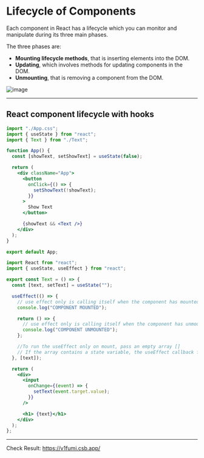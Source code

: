# Lifecycle of Components

Each component in React has a lifecycle which you can monitor and manipulate during its three main phases.

The three phases are: 

* **Mounting lifecycle methods**, that is inserting elements into the DOM.
* **Updating**, which involves methods for updating components in the DOM.
* **Unmounting**, that is removing a component from the DOM.

![image](https://user-images.githubusercontent.com/25232528/197160657-9119b66f-2cd3-4b12-abb2-c929dc2c8e00.png)

***


## React component lifecycle with hooks

```jsx
import "./App.css";
import { useState } from "react";
import { Text } from "./Text";

function App() {
  const [showText, setShowText] = useState(false);

  return (
    <div className="App">
      <button
        onClick={() => {
          setShowText(!showText);
        }}
      >
        Show Text
      </button>

      {showText && <Text />}
    </div>
  );
}

export default App;
```

```jsx
import React from "react";
import { useState, useEffect } from "react";

export const Text = () => {
  const [text, setText] = useState("");

  useEffect(() => {
    // use effect only is calling itself when the component has mounted
    console.log("COMPONENT MOUNTED");

    return () => {
      // use effect only is calling itself when the component has unmounted
      console.log("COMPONENT UNMOUNTED");
    };

    //To run the useEffect only on mount, pass an empty array []
    // If the array contains a state variable, the useEffect callback function gets triggered on 2 occasions. First, when the page renders and whenever the state variable is updated.
  }, [text]);

  return (
    <div>
      <input
        onChange={(event) => {
          setText(event.target.value);
        }}
      />

      <h1> {text}</h1>
    </div>
  );
};

```

***

Check Result: https://v1fumi.csb.app/
